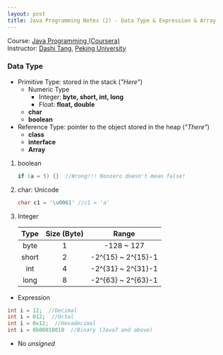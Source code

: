 ```yaml
---
layout: post
title: Java Programming Notes (2) - Data Type & Expression & Array
---
```

Course: [Java Programming (Coursera)](https://class.coursera.org/pkujava-001)  
Instructor: [Dashi Tang](https://www.coursera.org/instructor/~3838), [Peking University](http://english.pku.edu.cn/)

### Data Type
* Primitive Type: stored in the stack (_"Here"_)
  * Numeric Type
     * Integer: **byte, short, int, long**
     * Float: **float, double**
  * **char**
  * **boolean**
* Reference Type: pointer to the object stored in the heap (_"There"_)
  * **class**
  * **interface**
  * **Array**

1. boolean
 
    ```java
    if (a = 5) {}  //Wrong!!! Nonzero doesn't mean false!
    ```
2. char: Unicode
 
    ```java
    char c1 = '\u0061' //c1 = 'a'
    ```
3. Integer
 
    | Type | Size (Byte) | Range |
    | :---: | :---: | :---: |
    | byte | 1 | -128 ~ 127 |
    | short | 2 | -2^{15} ~ 2^{15}-1 |
    | int | 4 | -2^{31} ~ 2^{31}-1 |
    | long | 8 | -2^{63} ~ 2^{63}-1 |

  * Expression
  
   ```java
   int i = 12;  //Decimal
   int i = 012;  //Octal
   int i = 0x12;  //Hexadecimal
   int i = 0b00010010  //Binary (Java7 and above)
   ```
  * No _unsigned_
 
